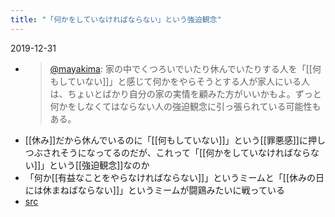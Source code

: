 ```yaml
---
title: "「何かをしていなければならない」という強迫観念"
---
```


2019-12-31
- > [@mayakima](https://twitter.com/mayakima/status/1211814714235244544): 家の中でくつろいでいたり休んでいたりする人を「[[何もしていない]]」と感じて何かをやらそうとする人が家人にいる人は、ちょいとばかり自分の家の実情を顧みた方がいいかもよ。ずっと何かをしなくてはならない人の強迫観念に引っ張られている可能性もある。
- [[休み]]だから休んでいるのに「[[何もしていない]]」という[[罪悪感]]に押しつぶされそうになってるのだが、これって「[[何かをしていなければならない]]」という[[強迫観念]]なのか
- 「何か[[有益なことをやらなければならない]]」というミームと「[[休みの日には休まねばならない]]」というミームが闘鶏みたいに戦っている
- [src](https://twitter.com/nishio/status/1211856441838948352?s=20)
